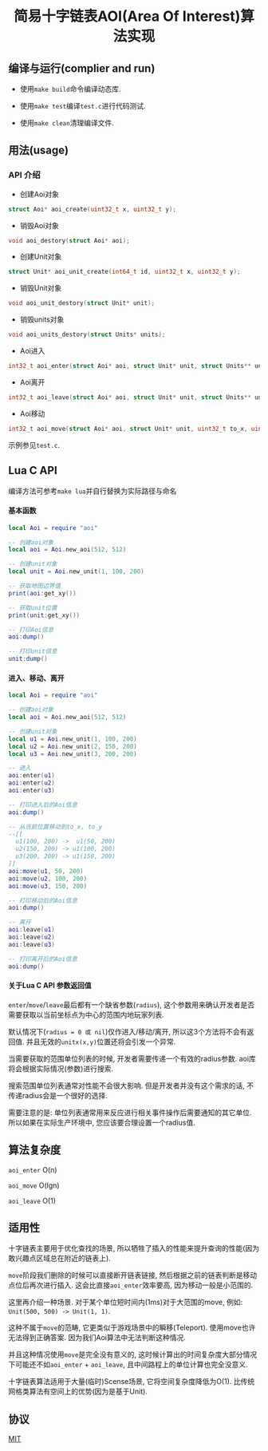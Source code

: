 <h1 align="center">简易十字链表AOI(Area Of Interest)算法实现</h5>

## 编译与运行(complier and run)

  * 使用`make build`命令编译动态库.

  * 使用`make test`编译`test.c`进行代码测试.

  * 使用`make clean`清理编译文件.

## 用法(usage)

### API 介绍

  * 创建Aoi对象

  ```C
  struct Aoi* aoi_create(uint32_t x, uint32_t y);
  ```

  * 销毁Aoi对象

  ```C
  void aoi_destory(struct Aoi* aoi);
  ```

  * 创建Unit对象

  ```C
  struct Unit* aoi_unit_create(int64_t id, uint32_t x, uint32_t y);
  ```

  * 销毁Unit对象

  ```C
  void aoi_unit_destory(struct Unit* unit);
  ```

  * 销毁units对象

  ```C
  void aoi_units_destory(struct Units* units);
  ```

  * Aoi进入

  ```C
  int32_t aoi_enter(struct Aoi* aoi, struct Unit* unit, struct Units** units, uint32_t* radius);
  ```

  * Aoi离开

  ```C
  int32_t aoi_leave(struct Aoi* aoi, struct Unit* unit, struct Units** units, uint32_t* radius);
  ```

  * Aoi移动

  ```C
  int32_t aoi_move(struct Aoi* aoi, struct Unit* unit, uint32_t to_x, uint32_t to_y, struct Units** units, uint32_t* radius);
  ```

  示例参见`test.c`.

## Lua C API

  编译方法可参考`make lua`并自行替换为实际路径与命名

#### 基本函数

```Lua
local Aoi = require "aoi"

-- 创建aoi对象
local aoi = Aoi.new_aoi(512, 512)

-- 创建unit对象
local unit = Aoi.new_unit(1, 100, 200)

-- 获取地图边界值
print(aoi:get_xy())

-- 获取unit位置
print(unit:get_xy())

-- 打印Aoi信息
aoi:dump()

-- 打印unit信息
unit:dump()
```

#### 进入、移动、离开

```Lua
local Aoi = require "aoi"

-- 创建aoi对象
local aoi = Aoi.new_aoi(512, 512)

-- 创建unit对象
local u1 = Aoi.new_unit(1, 100, 200)
local u2 = Aoi.new_unit(2, 150, 200)
local u3 = Aoi.new_unit(3, 200, 200)

-- 进入
aoi:enter(u1)
aoi:enter(u2)
aoi:enter(u3)

-- 打印进入后的Aoi信息
aoi:dump()

-- 从当前位置移动到to_x, to_y
--[[
  u1(100, 200) ->  u1(50, 200)
  u2(150, 200) -> u1(100, 200)
  u3(200, 200) -> u1(150, 200)
]]
aoi:move(u1, 50, 200)
aoi:move(u2, 100, 200)
aoi:move(u3, 150, 200)

-- 打印移动后的Aoi信息
aoi:dump()

-- 离开
aoi:leave(u1)
aoi:leave(u2)
aoi:leave(u3)

-- 打印离开后的Aoi信息
aoi:dump()
```

#### 关于Lua C API 参数返回值

  `enter`/`move`/`leave`最后都有一个缺省参数(`radius`), 这个参数用来确认开发者是否需要获取以当前坐标点为中心的范围内地玩家列表.

  默认情况下(`radius = 0 或 nil`)仅作进入/移动/离开, 所以这3个方法将不会有返回值. 并且无效的`unitx(x,y)`位置还将会引发一个异常.

  当需要获取的范围单位列表的时候, 开发者需要传递一个有效的radius参数. aoi库将会根据实际情况(参数)进行搜索.

  搜索范围单位列表通常对性能不会很大影响. 但是开发者并没有这个需求的话, 不传递radius会是一个很好的选择.

  需要注意的是: 单位列表通常用来反应进行相关事件操作后需要通知的其它单位. 所以如果在实际生产环境中, 您应该要合理设置一个radius值.

## 算法复杂度

  `aoi_enter` O(n)

  `aoi_move` O(lgn)

  `aoi_leave` O(1)

## 适用性

  十字链表主要用于优化查找的场景, 所以牺牲了插入的性能来提升查询的性能(因为敢兴趣点区域总在附近的链表上).

  `move`阶段我们删除的时候可以直接断开链表链接, 然后根据之前的链表判断是移动点位后再次进行插入. 这会比直接`aoi_enter`效率要高, 因为移动一般是小范围的.

  这里再介绍一种场景. 对于某个单位短时间内(1ms)对于大范围的move, 例如: `Unit(500, 500) -> Unit(1, 1)`.

  这种不属于`move`的范畴, 它更类似于游戏场景中的瞬移(Teleport). 使用move也许无法得到正确答案. 因为我们Aoi算法中无法判断这种情况.

  并且这种情况使用`move`是完全没有意义的, 这时候计算出的时间复杂度大部分情况下可能还不如`aoi_enter` + `aoi_leave`, 且中间路程上的单位计算也完全没意义.

  十字链表算法适用于大量(临时)Scense场景, 它将空间复杂度降低为O(1). 比传统网格类算法有空间上的优势(因为是基于Unit).

## 协议

  [MIT](https://github.com/CandyMi/aoi-c/blob/master/LICENSE)
